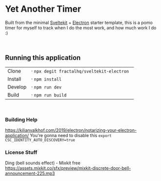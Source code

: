 
# Yet Another Timer

Built from the minimal [Sveltekit](https://github.com/sveltejs/kit#readme) + [Electron](https://www.electronjs.org/) starter template, this is a pomo timer for myself to track when I do the most work, and how much work I do :) 

<br />

## Running this application
|         |                                             |
| ------- | ------------------------------------------- |
| Clone   | · `npx degit fractalhq/sveltekit-electron ` |
| Install | · `npm install`                             |
| Develop | · `npm run dev`                             |
| Build   | · `npm run build`                           |


<br />

### Building Help
https://kilianvalkhof.com/2019/electron/notarizing-your-electron-application/
You're gonna need to disable this `export CSC_IDENTITY_AUTO_DISCOVERY=true`

### License Stuff
Ding (bell sounds effect) - Mixkit free
https://assets.mixkit.co/sfx/preview/mixkit-discrete-door-bell-announcement-225.mp3